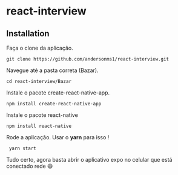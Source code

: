 # react-interview

## Installation

Faça o clone da aplicação. 
```shell
git clone https://github.com/andersonms1/react-interview.git
```

Navegue até a pasta correta (Bazar).
```shell
cd react-interview/Bazar
```
Instale o pacote create-react-native-app.
```shell
npm install create-react-native-app

```
Instale o pacote react-native
```shell
npm install react-native
```
Rode a aplicação. Usar o **yarn** para isso !
```shell
 yarn start
```

Tudo certo, agora basta abrir o aplicativo expo no celular que está conectado rede :smile: 



